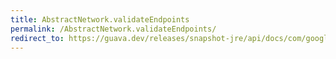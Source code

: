 ```yaml
---
title: AbstractNetwork.validateEndpoints
permalink: /AbstractNetwork.validateEndpoints/
redirect_to: https://guava.dev/releases/snapshot-jre/api/docs/com/google/common/graph/AbstractNetwork.html#validateEndpoints-com.google.common.graph.EndpointPair-
---
```

